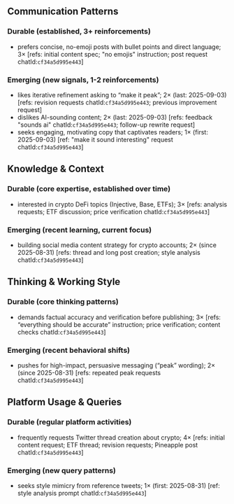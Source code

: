 ## Communication Patterns
### Durable (established, 3+ reinforcements)
- prefers concise, no-emoji posts with bullet points and direct language; 3× [refs: initial content spec; "no emojis" instruction; post request chatId:`cf34a5d995e443`]

### Emerging (new signals, 1-2 reinforcements)
- likes iterative refinement asking to “make it peak”; 2× (last: 2025-09-03) [refs: revision requests chatId:`cf34a5d995e443`; previous improvement request]
- dislikes AI-sounding content; 2× (last: 2025-09-03) [refs: feedback "sounds ai" chatId:`cf34a5d995e443`; follow-up rewrite request]
- seeks engaging, motivating copy that captivates readers; 1× (first: 2025-09-03) [ref: "make it sound interesting" request chatId:`cf34a5d995e443`]

## Knowledge & Context
### Durable (core expertise, established over time)
- interested in crypto DeFi topics (Injective, Base, ETFs); 3× [refs: analysis requests; ETF discussion; price verification chatId:`cf34a5d995e443`]

### Emerging (recent learning, current focus)
- building social media content strategy for crypto accounts; 2× (since 2025-08-31) [refs: thread and long post creation; style analysis chatId:`cf34a5d995e443`]

## Thinking & Working Style
### Durable (core thinking patterns)
- demands factual accuracy and verification before publishing; 3× [refs: “everything should be accurate” instruction; price verification; content checks chatId:`cf34a5d995e443`]

### Emerging (recent behavioral shifts)
- pushes for high-impact, persuasive messaging (“peak” wording); 2× (since 2025-08-31) [refs: repeated peak requests chatId:`cf34a5d995e443`]

## Platform Usage & Queries
### Durable (regular platform activities)
- frequently requests Twitter thread creation about crypto; 4× [refs: initial content request; ETF thread; revision requests; Pineapple post chatId:`cf34a5d995e443`]

### Emerging (new query patterns)
- seeks style mimicry from reference tweets; 1× (first: 2025-08-31) [ref: style analysis prompt chatId:`cf34a5d995e443`]